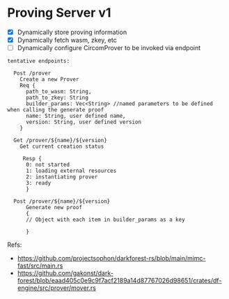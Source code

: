 # Proving Server v1

- [x] Dynamically store proving information
- [x] Dynamically fetch wasm, zkey, etc
- [ ] Dynamically configure CircomProver to be invoked via endpoint
```
tentative endpoints:

  Post /prover
    Create a new Prover
    Req {
      path_to_wasm: String,
      path_to_zkey: String
      builder_params: Vec<String> //named parameters to be defined when calling the generate proof
      name: String, user defined name,
      version: String, user defined version
    }
  
  Get /prover/${name}/${version}
    Get current creation status
  
     Resp {
      0: not started
      1: loading external resources
      2: instantiating prover
      3: ready
      }
      
  Post /prover/${name}/${version}
      Generate new proof 
      {
      // Object with each item in builder_params as a key
  
      }
```
Refs:

- https://github.com/projectsophon/darkforest-rs/blob/main/mimc-fast/src/main.rs
- https://github.com/gakonst/dark-forest/blob/eaad405c0e9c9f7acf2189a14d87767026d98651/crates/df-engine/src/prover/mover.rs
